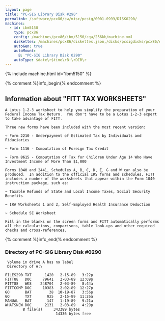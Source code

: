 ```yaml
---
layout: page
title: "PC-SIG Library Disk #290"
permalink: /software/pcx86/sw/misc/pcsig/0001-0999/DISK0290/
machines:
  - id: ibm5150
    type: pcx86
    config: /machines/pcx86/ibm/5150/cga/256kb/machine.xml
    diskettes: /machines/pcx86/diskettes.json,/disks/pcsigdisks/pcx86/diskettes.json
    autoGen: true
    autoMount:
      B: "PC-SIG Library Disk 0290"
    autoType: $date\r$time\rB:\rDIR\r
---
```


{% include machine.html id="ibm5150" %}

{% comment %}info_begin{% endcomment %}

## Information about "FITT TAX WORKSHEETS"

    A Lotus 1-2-3 worksheet to help you simplify the preparation of your
    Federal Income Tax Return.  You don't have to be a Lotus 1-2-3 expert
    to take advantage of FITT.
    
    Three new forms have been included with the most recent version:
    
    ~ Form 2210 - Underpayment of Estimated Tax by Individuals and
    Fiduciaries
    
    ~ Form 1116 - Computation of Foreign Tax Credit
    
    ~ Form 8615 - Computation of Tax for Children Under Age 14 Who Have
    Investment Income of More Than $1,000
    
    Forms 1040 and 2441, Schedules A, B, C, D, E, G and W can also be
    produced.  In addition to the official IRS forms and schedules, FITT
    includes a number of the worksheets that appear within the Form 1040
    instruction package, such as:
    
    ~ Taxable Refunds of State and Local Income Taxes, Social Security
    Benefits
    
    ~ IRA Worksheets 1 and 2, Self-Employed Health Insurance Deduction
    
    ~ Schedule SE Worksheet
    
    Fill in the blanks on the screen forms and FITT automatically performs
    all the calculations, comparisons, table look-ups and other required
    checks and cross-references.
{% comment %}info_end{% endcomment %}


### Directory of PC-SIG Library Disk #0290

     Volume in drive A has no label
     Directory of A:\

    FILES290 TXT      1420   2-15-89   3:22p
    FITT88   DOC     79641   2-03-89  12:09p
    FITT88   WKS    248704   2-03-89   8:44a
    FITTCOMP DOC     10383   2-02-89  12:27p
    GO       BAT        38  10-19-87   3:56p
    GO       TXT       925   2-15-89  11:26a
    MANUAL   BAT       147   1-19-89   9:21a
    WHATSNEW DOC      2131   2-03-89   4:29p
            8 file(s)     343389 bytes
                           14336 bytes free
